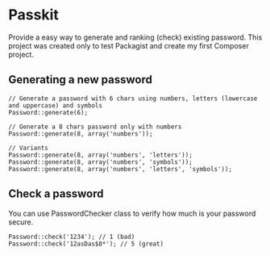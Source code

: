 Passkit
=======

Provide a easy way to generate and ranking (check) existing password. This project was created only to test Packagist and create my first Composer project.

## Generating a new password
    
    // Generate a password with 6 chars using numbers, letters (lowercase and uppercase) and symbols
    Password::generate(6);

    // Generate a 8 chars password only with numbers
    Password::generate(8, array('numbers'));

    // Variants
    Password::generate(8, array('numbers', 'letters'));
    Password::generate(8, array('numbers', 'symbols'));
    Password::generate(8, array('numbers', 'letters', 'symbols'));

## Check a password

You can use PasswordChecker class to verify how much is your password secure.
    
    Password::check('1234'); // 1 (bad)
    Password::check('12asDas$8*'); // 5 (great)

    

    